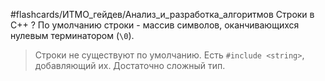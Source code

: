 #flashcards/ИТМО_гейдев/Анализ_и_разработка_алгоритмов 
Строки в C++
?
По умолчанию строки - массив символов, оканчивающихся нулевым терминатором (`\0`).
> Строки не существуют по умолчанию. Есть `#include <string>`, добавляющий их. Достаточно сложный тип.